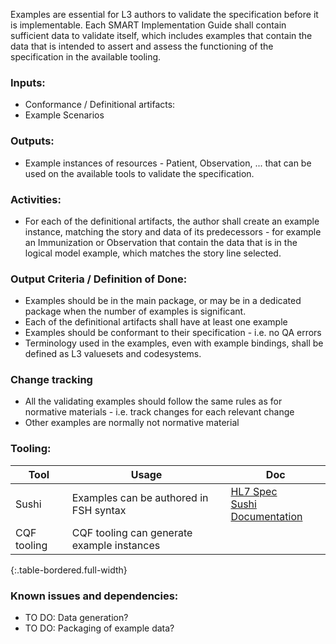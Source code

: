 Examples are essential for L3 authors to validate the specification before it is implementable.
Each SMART Implementation Guide shall contain sufficient data to validate itself, which includes examples that contain the data that is intended to assert and assess the functioning of the specification in the available tooling.

### **Inputs:** 

* Conformance / Definitional artifacts: 
* Example Scenarios

### **Outputs:**

* Example instances of resources - Patient, Observation, ... that can be used on the available tools to validate the specification.

### **Activities:**

* For each of the definitional artifacts, the author shall create an example instance, matching the story and data of its predecessors - for example an Immunization or Observation that contain the data that is in the logical model example, which matches the story line selected.

### **Output Criteria / Definition of Done:**

* Examples should be in the main package, or may be in a dedicated package when the number of examples is significant.
* Each of the definitional artifacts shall have at least one example
* Examples should be conformant to their specification - i.e. no QA errors
* Terminology used in the examples, even with example bindings, shall be defined as L3 valuesets and codesystems.


### **Change tracking**
* All the validating examples should follow the same rules as for normative materials - i.e. track changes for each relevant change
* Other examples are normally not normative material

### **Tooling:**

| Tool | Usage | Doc |
| --- | ---| ---| 
| Sushi | Examples can be authored in FSH syntax | [HL7 Spec](https://build.fhir.org/ig/HL7/fhir-shorthand/reference.html)<br/>[Sushi Documentation](https://fshschool.org) |
| CQF tooling | CQF tooling can generate example instances |  |
{:.table-bordered.full-width}  

### **Known issues and dependencies:**

* TO DO: Data generation?
* TO DO: Packaging of example data?
